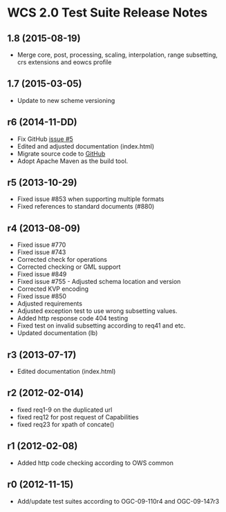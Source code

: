 # WCS 2.0 Test Suite Release Notes

## 1.8 (2015-08-19)

- Merge core, post, processing, scaling, interpolation, range subsetting, crs extensions and eowcs profile

## 1.7 (2015-03-05)

- Update to new scheme versioning

## r6 (2014-11-DD)

- Fix GitHub [issue #5](https://github.com/opengeospatial/ets-wcs20/issues/5)
- Edited and adjusted documentation (index.html)
- Migrate source code to [GitHub](https://github.com/opengeospatial/ets-wcs20)
- Adopt Apache Maven as the build tool.

## r5 (2013-10-29) 

- Fixed issue #853 when supporting multiple formats
- Fixed references to standard documents (#880)

## r4 (2013-08-09)

- Fixed issue #770
- Fixed issue #743
- Corrected check for operations
- Corrected checking or GML support
- Fixed issue #849
- Fixed issue #755 - Adjusted schema location and version
- Corrected KVP encoding
- Fixed issue #850
- Adjusted requirements  
- Adjusted exception test to use wrong subsetting values.
- Added http response code 404 testing
- Fixed test on invalid subsetting according to req41 and etc.
- Updated documentation (lb)

## r3 (2013-07-17)

- Edited documentation (index.html)

## r2 (2012-02-014)

- fixed req1-9 on the duplicated url
- fixed req12 for post request of Capabilities
- fixed req23 for xpath of concate()

## r1 (2012-02-08)
- Added http code checking according to OWS common

## r0 (2012-11-15)
- Add/update test suites according to OGC-09-110r4 and OGC-09-147r3
